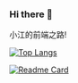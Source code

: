 ### Hi there 👋

小江的前端之路!

[![Top Langs](https://github-readme-stats.vercel.app/api/top-langs/?username=anuraghazra&layout=compact)](https://github.com/anuraghazra/github-readme-stats)

[![Readme Card](https://github-readme-stats.vercel.app/api/pin/?username=845415120&repo=XXJJ-vue)](https://github.com/845415120/XXJJ-vue)
